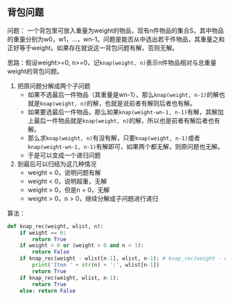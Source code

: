 ## 背包问题
问题： 一个背包里可放入重量为weight的物品，现有n件物品的集合S，其中物品的重量分别为w0，w1，...，wn-1。问题是能否从中选出若干件物品，其重量之和正好等于weight。如果存在就说这一背包问题有解，否则无解。

思路：假设weight>=0, n>=0，记```knap(weight, n)```表示n件物品相对与总重量weight的背包问题。
1. 把原问题分解成两个子问题
   * 如果不选最后一件物品（其重量是wn-1），那么```knap(weight, n-1)```的解也就是```knap(weight, n)```的解，也就是说前者有解则后者也有解。
   * 如果要选最后一件物品，那么如果```knap(weight-wn-1, n-1)```有解，其解加上最后一件物品就是```knap(weight, n)```的解，所以也是前者有解后者也有解。
   * 那么求```knap(weight, n)```有没有解，只要```knap(weight, n-1)```或者```knap(weight-wn-1, n-1)```有解即可，如果两个都无解，则原问题也无解。
   * 于是可以变成一个递归问题
2. 到最后可以归结为这几种情况
   * weight = 0，说明问题有解
   * weight < 0，说明超重，无解
   * weight > 0，但是n = 0，无解
   * weight > 0，n > 0，继续分解成子问题进行递归

算法：
```python
def knap_rec(weight, wlist, n):
    if weight == 0:
        return True
    if weight < 0 or (weight > 0 and n < 1):
        return False
    if knap_rec(weight - wlist[n-1], wlist, n-1): # knap_rec(weight - wlist[n-1], wlist, n-1)有解，说明最后的解会加上wlist[n-1]，也就是说wlist[n-1]被选进背包里了
        print('Item ' + str(n) + ':', wlist[n-1])
        return True
    if knap_rec(weight, wlist, n-1):
        return True
    else: return False
```